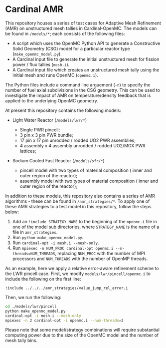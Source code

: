# Cardinal AMR

This repository houses a series of test cases for Adaptive Mesh Refinement (AMR) on unstructured mesh tallies in Cardinal-OpenMC.
The models can be found in `/models/*`; each consists of the following files:

- A script which uses the OpenMC Python API to generate a Constructive Solid Geometry (CSG) model for a particular reactor type (`make_openmc_model.py`).
- A Cardinal input file to generate the initial unstructured mesh for fission power / flux tallies (`mesh.i`).
- A Cardinal input file which creates an unstructured mesh tally using the initial mesh and runs OpenMC (`openmc.i`).

The Python files include a command line arguement (`-n`) to specify the number of fuel axial subdivisions in the CSG geometry. This can be used to investigate the impact of AMR on temperature/density feedback that is applied to the underlying OpenMC geometry.

At present this repository contains the following models:

- Light Water Reactor (`/models/lwr/*`)
  - Single PWR pincell;
  - 3 pin x 3 pin PWR bundle;
  - 17 pin x 17 pin unrodded / rodded UO2 PWR assemblies;
  - 4 assembly x 4 assembly unrodded / rodded UO2/MOX PWR lattices;

-  Sodium Cooled Fast Reactor (`/models/sfr/*`)
   - pincell model with two types of material composition ( inner and outer region of the reactor);
   - assembly model with two types of material composition ( inner and outer region of the reactor);

In addition to these models, this repository also contains a series of AMR algorithms - these can be found in `/amr_strategies/*`. To apply one of these AMR strategies to a test model in this repository, follow the steps below:

1. Add an `!include STRATEGY_NAME` to the beginning of the `openmc.i` file in one of the model sub directories, where `STRATEGY_NAME` is the name of a file in `amr_strategies`.
2. Run `python make_openmc_model.py`.
3. Run `cardinal-opt -i mesh.i --mesh-only`.
4. Run `mpiexec -n NUM_PROC cardinal-opt openmc.i --n-threads=NUM_THREADS`, replacing `NUM_PROC` with the number of MPI processors and `NUM_THREADS` with the number of OpenMP threads.

As an example, here we apply a relative error-aware refinement scheme to the LWR pincell case. First, we modify `models/lwr/pincell/openmc.i` to include the following on the first line:

```
!include ../../../amr_strategies/value_jump_rel_error.i
```
Then, we run the following:

```bash
cd ./models/lwr/pincell
python make_openmc_model.py
cardinal-opt -i mesh.i --mesh-only
mpiexec -n 2 cardinal-opt -i openmc.i --num-threads=2
```

Please note that some model/strategy combinations will require substantial computing power due to the size of the OpenMC model and the number of mesh tally bins.
